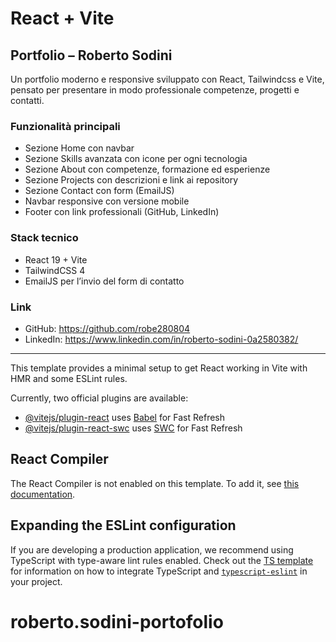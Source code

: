 # React + Vite
## Portfolio – Roberto Sodini

Un portfolio moderno e responsive sviluppato con React, Tailwindcss e Vite, pensato per presentare in modo professionale competenze, progetti e contatti.

### Funzionalità principali
- Sezione Home con navbar
- Sezione Skills avanzata con icone per ogni tecnologia
- Sezione About con competenze, formazione ed esperienze
- Sezione Projects con descrizioni e link ai repository
- Sezione Contact con form (EmailJS)
- Navbar responsive con versione mobile
- Footer con link professionali (GitHub, LinkedIn)

### Stack tecnico
- React 19 + Vite
- TailwindCSS 4
- EmailJS per l’invio del form di contatto

### Link
- GitHub: https://github.com/robe280804
- LinkedIn: https://www.linkedin.com/in/roberto-sodini-0a2580382/

---

This template provides a minimal setup to get React working in Vite with HMR and some ESLint rules.

Currently, two official plugins are available:

- [@vitejs/plugin-react](https://github.com/vitejs/vite-plugin-react/blob/main/packages/plugin-react) uses [Babel](https://babeljs.io/) for Fast Refresh
- [@vitejs/plugin-react-swc](https://github.com/vitejs/vite-plugin-react/blob/main/packages/plugin-react-swc) uses [SWC](https://swc.rs/) for Fast Refresh

## React Compiler

The React Compiler is not enabled on this template. To add it, see [this documentation](https://react.dev/learn/react-compiler/installation).

## Expanding the ESLint configuration

If you are developing a production application, we recommend using TypeScript with type-aware lint rules enabled. Check out the [TS template](https://github.com/vitejs/vite/tree/main/packages/create-vite/template-react-ts) for information on how to integrate TypeScript and [`typescript-eslint`](https://typescript-eslint.io) in your project.
# roberto.sodini-portofolio
